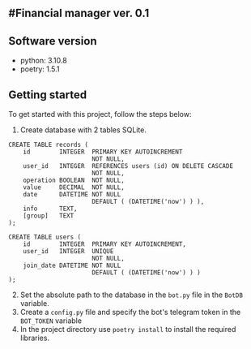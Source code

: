 #Financial manager ver. 0.1
---
## Software version
- python: 3.10.8
- poetry: 1.5.1

## Getting started
To get started with this project, follow the steps below:
1. Create database with 2 tables SQLite.
```
CREATE TABLE records (
    id        INTEGER  PRIMARY KEY AUTOINCREMENT
                       NOT NULL,
    user_id   INTEGER  REFERENCES users (id) ON DELETE CASCADE
                       NOT NULL,
    operation BOOLEAN  NOT NULL,
    value     DECIMAL  NOT NULL,
    date      DATETIME NOT NULL
                       DEFAULT ( (DATETIME('now') ) ),
    info      TEXT,
    [group]   TEXT
);
```
```
CREATE TABLE users (
    id        INTEGER  PRIMARY KEY AUTOINCREMENT,
    user_id   INTEGER  UNIQUE
                       NOT NULL,
    join_date DATETIME NOT NULL
                       DEFAULT ( (DATETIME('now') ) ) 
);
```
2. Set the absolute path to the database in the `bot.py` file in the `BotDB` variable.
3. Create a `config.py` file and specify the bot's telegram token in the `BOT_TOKEN` variable
4. In the project directory use `poetry install` to install the required libraries.